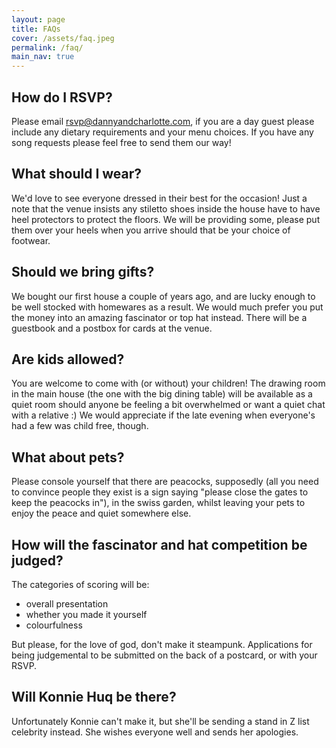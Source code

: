 ```yaml
---
layout: page
title: FAQs
cover: /assets/faq.jpeg
permalink: /faq/
main_nav: true
---
```

## How do I RSVP?
Please email rsvp@dannyandcharlotte.com, if you are a day guest please include any dietary requirements and your menu choices. If you have any song requests please feel free to send them our way!

## What should I wear?
We'd love to see everyone dressed in their best for the occasion! Just a note that the venue insists any stiletto shoes inside the house have to have heel protectors to protect the floors. We will be providing some, please put them over your heels when you arrive should that be your choice of footwear. 

## Should we bring gifts?
We bought our first house a couple of years ago, and are lucky enough to be well stocked with homewares as a result. We would much prefer you put the money into an amazing fascinator or top hat instead. There will be a guestbook and a postbox for cards at the venue.

## Are kids allowed?
You are welcome to come with (or without) your children! The drawing room in the main house (the one with the big dining table) will be available as a quiet room should anyone be feeling a bit overwhelmed or want a quiet chat with a relative :) We would appreciate if the late evening when everyone's had a few was child free, though.

## What about pets?
Please console yourself that there are peacocks, supposedly (all you need to convince people they exist is a sign saying "please close the gates to keep the peacocks in"), in the swiss garden, whilst leaving your pets to enjoy the peace and quiet somewhere else.

## How will the fascinator and hat competition be judged?
The categories of scoring will be:
- overall presentation
- whether you made it yourself
- colourfulness

But please, for the love of god, don't make it steampunk. Applications for being judgemental to be submitted on the back of a postcard, or with your RSVP. 

## Will Konnie Huq be there?
Unfortunately Konnie can't make it, but she'll be sending a stand in Z list celebrity instead. She wishes everyone well and sends her apologies.